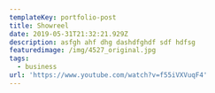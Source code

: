 ```yaml
---
templateKey: portfolio-post
title: Showreel
date: 2019-05-31T21:32:21.929Z
description: asfgh ahf dhg dashdfghdf sdf hdfsg
featuredimage: /img/4527_original.jpg
tags:
  - business
url: 'https://www.youtube.com/watch?v=f55iVXVuqF4'
---
```


